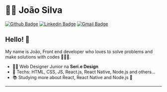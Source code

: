 # :man_technologist: João Silva

[![Github Badge](https://img.shields.io/badge/-Github-000?style=flat-square&logo=Github&logoColor=white&link=https://github.com/JVictor07)](https://github.com/JVictor07)
[![Linkedin Badge](https://img.shields.io/badge/-LinkedIn-blue?style=flat-square&logo=Linkedin&logoColor=white&link=https://www.linkedin.com/in/jv-silva/)](https://www.linkedin.com/in/jv-silva/)
[![Gmail Badge](https://img.shields.io/badge/-Gmail-c14438?style=flat-square&logo=Gmail&logoColor=white&link=mailto:lucasgdbittencourt@gmail.com)](mailto:lucasgdbittencourt@gmail.com)

## Hello! 👋

My name is João, Front end developer who loves to solve problems and make solutions with codes 👨🏻‍💻.

- :office_worker: Web Designer Junior na **Seri.e Design**
- 🔧 Techs: HTML, CSS, JS, React.js, React Native, Node.js and others...
- :books: Studying more about React, React Native and Node.js :blue_heart:

---

